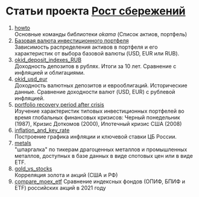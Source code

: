 # Статьи проекта [Рост сбережений](https://rostsber.ru/)  
1. [howto](https://github.com/mbk-dev/publications_RUS/blob/main/01%20howto.ipynb)  
Основные команды библиотеки _okama_ (Список актиов, портфель)
2. [Базовая валюта инвестиционного портфеля](https://github.com/mbk-dev/publications_RUS/blob/main/02%20%D0%91%D0%B0%D0%B7%D0%BE%D0%B2%D0%B0%D1%8F%20%D0%B2%D0%B0%D0%BB%D1%8E%D1%82%D0%B0%20%D0%B8%D0%BD%D0%B2%D0%B5%D1%81%D1%82%D0%B8%D1%86%D0%B8%D0%BE%D0%BD%D0%BD%D0%BE%D0%B3%D0%BE%20%D0%BF%D0%BE%D1%80%D1%82%D1%84%D0%B5%D0%BB%D1%8F.ipynb)  
Зависимость распределения активов в портфеля и его характеристик от выбора базовой валюты (USD, EUR или RUB).
3. [okid_deposit_indexes_RUB](https://github.com/mbk-dev/publications_RUS/blob/main/03%20okid_deposit_indexes_RUB.ipynb "03 okid_deposit_indexes_RUB.ipynb")  
Доходность депозитов в рублях. Итоги за 10 лет. Сравнение с инфляцией и облигациями.
4. [okid_usd_eur](https://github.com/mbk-dev/publications_RUS/blob/main/04%20okid_usd_eur.ipynb "04 okid_usd_eur.ipynb")  
Доходность валютных депозитов и еврооблигаций. Исторические данные. Сравнение доходности валют (USD, EUR) с рублевой инфляцией.
5. [portfolio recovery period after crisis](https://github.com/mbk-dev/publications_RUS/blob/main/05%20portfolio%20recovery%20period%20after%20crisis.ipynb)  
Изучение характеристик типовых инвестиционных портфелей во время глобальных финансовых кризисов: Черный понедельник (1987), Кризис Доткомов (2000), Ипотечный кризис США (2008)
6. [inflation_and_key_rate](https://github.com/mbk-dev/publications_RUS/blob/main/06%20inflation_and_key_rate.ipynb "06 inflation_and_key_rate.ipynb")  
Построение графика инфляции и ключевой ставки ЦБ России.
7. [metals](https://github.com/mbk-dev/publications_RUS/blob/main/07%20metals.ipynb)  
"шпаргалка" по тикерам драгоценных металлов и промышленных металлов, доступных в базе данных в виде спотовых цен или в виде ETF.
8. [gold_vs_stocks](https://github.com/mbk-dev/publications_RUS/blob/main/08%20gold_vs_stocks.ipynb)  
Корреляция золота и акций (США и РФ)
9. [compare_moex_etf]()
Сравнение индексных фондов (ОПИФ, БПИФ и ETF) российских акций в 2021 году

